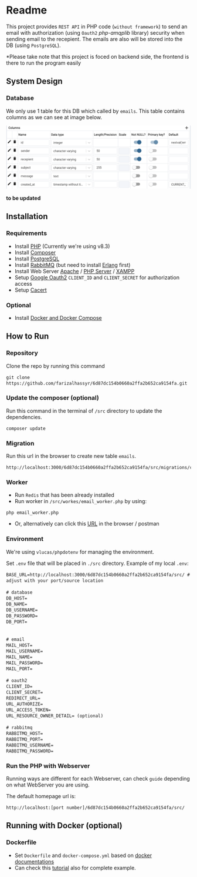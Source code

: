 # Readme
This project provides `REST API` in PHP code (`without framework`) to send an email with authorization (using `Oauth2` *php-amqplib* library) security when sending email to the recepient. The emails are also will be stored into the DB (using `PostgreSQL`).

*Please take note that this project is foced on backend side, the frontend is there to run the program easily

## System Design
### Database
We only use 1 table for this DB which called by `emails`.
This table contains columns as we can see at image below.

![alt text](image.png)

**to be updated**


## Installation
### Requirements
- Install [PHP](https://www.php.net/manual/en/install.php) (Currently we're using v8.3)
- Install [Composer](https://getcomposer.org/download/)
- Install [PostgreSQL](https://www.postgresql.org/download/)
- Install [RabbitMQ](https://www.rabbitmq.com/docs/download) (but need to install [Erlang](https://www.erlang.org/downloads) first)
- Install Web Server [Apache](https://httpd.apache.org/download.cgi) / [PHP Server](https://marketplace.visualstudio.com/items?itemName=brapifra.phpserver) / [XAMPP](https://www.apachefriends.org/download.html)
- Setup [Google Oauth2](https://developers.google.com/identity/protocols/oauth2) `CLIENT_ID` and `CLIENT_SECRET` for authorization access
- Setup [Cacert](https://github.com/FilipQL/cacert.pem)

### Optional
- Install [Docker and Docker Compose](https://docs.docker.com/compose/install/)

## How to Run
### Repository
Clone the repo by running this command
```
git clone https://github.com/farizalhassyr/6d87dc154b0660a2ffa2b652ca9154fa.git
```
### Update the composer (optional)
Run this command in the terminal of `/src` directory to update the dependencies.
```
composer update
```
### Migration
Run this url in the browser to create new table `emails`.
```
http://localhost:3000/6d87dc154b0660a2ffa2b652ca9154fa/src/migrations/create_email_table.php
```

### Worker
- Run `Redis` that has been already installed
- Run worker in `/src/workes/email_worker.php` by using: 
```
php email_worker.php
```
- Or, alternatively can click this  [URL](http://localhost:3000/6d87dc154b0660a2ffa2b652ca9154fa/src/workers/email_worker.php) in the browser / postman


### Environment
We're using `vlucas/phpdotenv` for managing the environment.

Set `.env` file that will be placed in `./src` directory.
Example of my local `.env`:
```
BASE_URL=http://localhost:3000/6d87dc154b0660a2ffa2b652ca9154fa/src/ # adjust with your port/source location

# database
DB_HOST=
DB_NAME=
DB_USERNAME=
DB_PASSWORD=
DB_PORT=


# email
MAIL_HOST=
MAIL_USERNAME=
MAIL_NAME=
MAIL_PASSWORD=
MAIL_PORT=

# oauth2
CLIENT_ID=
CLIENT_SECRET=
REDIRECT_URL=
URL_AUTHORIZE=
URL_ACCESS_TOKEN=
URL_RESOURCE_OWNER_DETAIL= (optional)

# rabbitmq
RABBITMQ_HOST=
RABBITMQ_PORT=
RABBITMQ_USERNAME=
RABBITMQ_PASSWORD=
```

### Run the PHP with Webserver
Running ways are different for each Webserver, can check `guide` depending on what WebServer you are using.

The default homepage url is: 
```
http://localhost:[port number]/6d87dc154b0660a2ffa2b652ca9154fa/src/
```



## Running with Docker (optional)
### Dockerfile
- Set `Dockerfile` and `docker-compose.yml` based on [docker documentations](https://docs.docker.com/compose/compose-file/build/)
- Can check this [tutorial](https://semaphoreci.com/community/tutorials/dockerizing-a-php-application) also for complete example.